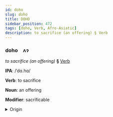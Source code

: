 ```yaml
---
id: doho
slug: doho
title: DOHO
sidebar_position: 472
tags: [doho, Verb, Afro-Asiatic]
description: to sacrifice (an offering) § Verb
---
```


### doho&emsp;<span kind="abugida">ʌɂ</span>

*to sacrifice (an offering)* **§** [Verb](../../tags/Verb)

**IPA**: /ˈdɑ.hɑ/

**Verb**: to sacrifice

**Noun**: an offering

**Modifier**: sacrificable

<details>
    <summary>Origin</summary>
    Arabic ⁧ضَحَّى⁩ ḍaḥḥā /dˤaħ.ħaː/<br/>
    <em>Afro-Asiatic Language Family</em>
</details>